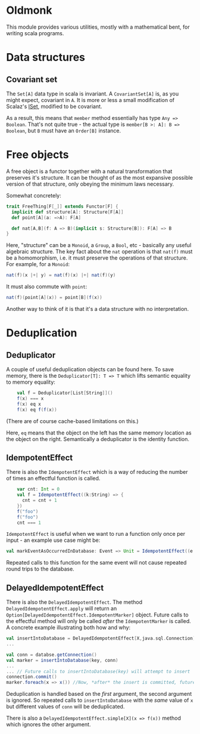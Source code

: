# Oldmonk

This module provides various utilities, mostly with a mathematical bent, for writing scala programs.

# Data structures
## Covariant set

The `Set[A]` data type in scala is invariant. A `CovariantSet[A]` is, as you might expect, covariant in `A`. It is more or less a small modification of Scalaz's [ISet](https://github.com/scalaz/scalaz/blob/series/7.2.x/core/src/main/scala/scalaz/ISet.scala), modified to be covariant.

As a result, this means that `member` method essentially has type `Any => Boolean`. That's not quite true - the actual type is `member[B >: A]: B => Boolean`, but `B` must have an `Order[B]` instance.

# Free objects

A free object is a functor together with a natural transformation that preserves it's structure. It can be thought of as the most expansive possible version of that structure, only obeying the minimum laws necessary.

Somewhat concretely:

```scala
trait FreeThing[F[_]] extends Functor[F] {
  implicit def structure[A]: Structure[F[A]]
  def point[A](a: =>A): F[A]

  def nat[A,B](f: A => B)(implicit s: Structure[B]): F[A] => B
}
```

Here, "structure" can be a `Monoid`, a `Group`, a `Bool`, etc - basically any useful algebraic structure. The key fact about the `nat` operation is that `nat(f)` must be a homomorphism, i.e. it must preserve the operations of that structure. For example, for a `Monoid`:

```scala
nat(f)(x |+| y) = nat(f)(x) |+| nat(f)(y)
```

It must also commute with `point`:

```scala
nat(f)(point[A](x)) = point[B](f(x))
```

Another way to think of it is that it's a data structure with no interpretation.

# Deduplication

## Deduplicator
A couple of useful deduplication objects can be found here. To save memory, there is the `Deduplicator[T]: T => T` which lifts semantic equality to memory equality:

```scala
    val f = Deduplicator[List[String]]()
    f(x) === x
    f(x) eq x
    f(x) eq f(f(x))
```

(There are of course cache-based limitations on this.)

Here, `eq` means that the object on the left has the same memory location as the object on the right. Semantically a deduplicator is the identity function.

## IdempotentEffect

There is also the `IdempotentEffect` which is a way of reducing the number of times an effectful function is called.

```scala
    var cnt: Int = 0
    val f = IdempotentEffect((k:String) => {
      cnt = cnt + 1
    })
    f("foo")
    f("foo")
    cnt === 1
```

`IdempotentEffect` is useful when we want to run a function only once per input - an example use case might be:

```scala
val markEventAsOccurredInDatabase: Event => Unit = IdempotentEffect((e:Event) => {...})
```

Repeated calls to this function for the same event will not cause repeated round trips to the database.

## DelayedIdempotentEffect

There is also the `DelayedIdempotentEffect`. The method `DelayedIdempotentEffect.apply` will return an `Option[DelayedIdempotentEffect.IdempotentMarker]` object. Future calls to the effectful method will only be called *after* the `IdempotentMarker` is called. A concrete example illustrating both how and why:

```scala
val insertIntoDatabase = DelayedIdempotentEffect[X,java.sql.Connection]((x,conn) => insertIntoDatabaseNoCommit(x, conn))
...

val conn = databse.getConnection()
val marker = insertIntoDatabase(key, conn)
...
... // Future calls to insertIntoDatabase(key) will attempt to insert
connection.commit()
marker.foreach(x => x()) //Now, *after* the insert is committed, future attempts will be prevented
```

Deduplication is handled based on the *first* argument, the second argument is ignored. So repeated calls to `insertIntoDatabase` with the *same* value of `x` but different values of `conn` will be deduplicated.

There is also a `DelayedIdempotentEffect.simple[X](x => f(x))` method which ignores the other argument.
